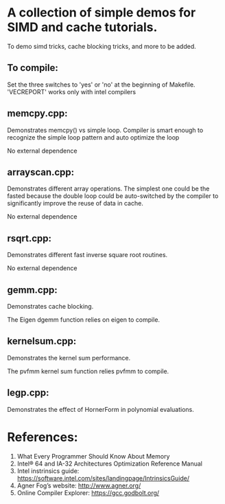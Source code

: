 # A collection of simple demos for SIMD and cache tutorials.

To demo simd tricks, cache blocking tricks, and more to be added.

## To compile:
Set the three switches to 'yes' or 'no' at the beginning of Makefile. 'VECREPORT' works only with intel compilers 

## memcpy.cpp:
Demonstrates memcpy() vs simple loop. Compiler is smart enough to recognize the simple loop pattern and auto optimize the loop

No external dependence

## arrayscan.cpp:
Demonstrates different array operations. The simplest one could be the fasted because the double loop could be auto-switched by the compiler to significantly improve the reuse of data in cache.

No external dependence

## rsqrt.cpp:
Demonstrates different fast inverse square root routines. 

No external dependence

## gemm.cpp:
Demonstrates cache blocking.

The Eigen dgemm function relies on eigen to compile.

## kernelsum.cpp:
Demonstrates the kernel sum performance.

The pvfmm kernel sum function relies pvfmm to compile. 

## legp.cpp:
Demonstrates the effect of HornerForm in polynomial evaluations.

# References:
1. What Every Programmer Should Know About Memory
2. Intel® 64 and IA-32 Architectures Optimization Reference Manual
3. Intel instrinsics guide: https://software.intel.com/sites/landingpage/IntrinsicsGuide/ 
4. Agner Fog’s website: http://www.agner.org/
5. Online Compiler Explorer: https://gcc.godbolt.org/
